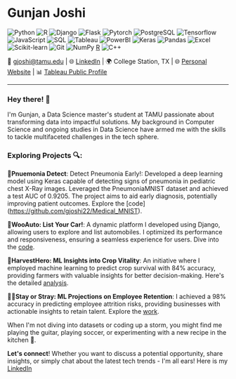 # Gunjan Joshi

![Python](https://img.shields.io/badge/-Python-black?style=flat-square&logo=Python)
![R](https://img.shields.io/badge/-R-black?style=flat-square&logo=R)
![Django](https://img.shields.io/badge/-Django-black?style=flat-square&logo=Django)
![Flask](https://img.shields.io/badge/-Flask-black?style=flat-square&logo=Flask)
![Pytorch](https://img.shields.io/badge/-PyTorch-black?style=flat-square&logo=PyTorch)
![PostgreSQL](https://img.shields.io/badge/-PostgreSQL-black?style=flat-square&logo=postgresql)
![Tensorflow](https://img.shields.io/badge/-Tensorflow-black?style=flat-square&logo=tensorflow)
![JavaScript](https://img.shields.io/badge/-JavaScript-black?style=flat-square&logo=javascript)
![SQL](https://img.shields.io/badge/-SQL-black?style=flat-square&logo=sql)
![Tableau](https://img.shields.io/badge/-Tableau-black?style=flat-square&logo=tableau)
![PowerBI](https://img.shields.io/badge/-PowerBI-black?style=flat-square&logo=powerbi)
![Keras](https://img.shields.io/badge/-Keras-black?style=flat-square&logo=keras)
![Pandas](https://img.shields.io/badge/-Pandas-black?style=flat-square&logo=pandas)
![Excel](https://img.shields.io/badge/-Excel-black?style=flat-square&logo=microsoft-excel)
![Scikit-learn](https://img.shields.io/badge/-Scikit--learn-black?style=flat-square&logo=scikit-learn)
![Git](https://img.shields.io/badge/-Git-black?style=flat-square&logo=git)
![NumPy](https://img.shields.io/badge/-NumPy-black?style=flat-square&logo=numpy)
[R](https://img.shields.io/badge/-R-black?style=flat-square&logo=r)
![C++](https://img.shields.io/badge/-C++-black?style=flat-square&logo=cplusplus)

📧 [gjoshi@tamu.edu](mailto:gjoshi@tamu.edu) | 🌐 [LinkedIn](https://www.linkedin.com/in/gjoshi22/) | 🌍 College Station, TX | 🌐 [Personal Website](https://gjoshi22.github.io) | 📊 [Tableau Public Profile](https://public.tableau.com/app/profile/gunjan.joshi/vizzes)


---

### Hey there! 👋

I'm Gunjan, a Data Science master's student at TAMU passionate about transforming data into impactful solutions. My background in Computer Science and ongoing studies in Data Science have armed me with the skills to tackle multifaceted challenges in the tech sphere.

### Exploring Projects 🔍:

🧠**Pnuemonia Detect**: Detect Pneumonia Early!: Developed a deep learning model using Keras capable of detecting signs of pneumonia in pediatric chest X-Ray images. Leveraged the PneumoniaMNIST dataset and achieved a test AUC of 0.9205. The project aims to aid early diagnosis, potentially improving patient outcomes. Explore the [code] (https://github.com/gjoshi22/Medical_MNIST).

🚗**WooAuto: List Your Car!**: A dynamic platform I developed using Django, allowing users to explore and list automobiles. I optimized its performance and responsiveness, ensuring a seamless experience for users. Dive into the [code](https://github.com/gjoshi22/automobiles).

🌾**HarvestHero: ML Insights into Crop Vitality**: An initiative where I employed machine learning to predict crop survival with 84% accuracy, providing farmers with valuable insights for better decision-making. Here's the detailed [analysis](https://github.com/gjoshi22/HarvestHero-Machine-Learning-Insights-into-Crop-Vitality/blob/main/Crop_plantation_output_prediction.ipynb).

🧑‍💼**Stay or Stray: ML Projections on Employee Retention**: I achieved a 98% accuracy in predicting employee attrition risks, providing businesses with actionable insights to retain talent. Explore the [work](https://github.com/gjoshi22/Stay-or-Stray-Machine-Learning-Projections-on-Employee-Retention-/blob/main/Employee_churn_prediction_(turnover_prediction).ipynb).

When I'm not diving into datasets or coding up a storm, you might find me playing the guitar, playing soccer,  or experimenting with a new recipe in the kitchen 🍳.

**Let's connect**! Whether you want to discuss a potential opportunity, share insights, or simply chat about the latest tech trends - I'm all ears! Here is my [LinkedIn](https://www.linkedin.com/in/gjoshi22/) 

